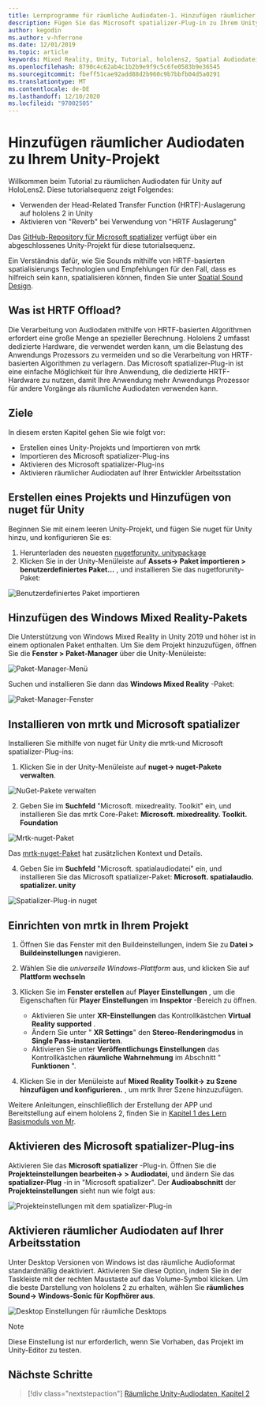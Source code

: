 ```yaml
---
title: Lernprogramme für räumliche Audiodaten-1. Hinzufügen räumlicher Audiodaten zu Ihrem Projekt
description: Fügen Sie das Microsoft spatializer-Plug-in zu Ihrem Unity-Projekt hinzu, um auf hololens 2 HRTF Hardware Offload zuzugreifen.
author: kegodin
ms.author: v-hferrone
ms.date: 12/01/2019
ms.topic: article
keywords: Mixed Reality, Unity, Tutorial, hololens2, Spatial Audiodatei, mrtk, Mixed Reality Toolkit, UWP, Windows 10, HRTF, Head-Related Transfer Function, Reverb, Microsoft spatializer
ms.openlocfilehash: 8790c4c62ab4c1b2b9e9f9c5c6fe0583b9e36545
ms.sourcegitcommit: fbeff51cae92add88d2b960c9b7bbfb04d5a0291
ms.translationtype: MT
ms.contentlocale: de-DE
ms.lasthandoff: 12/10/2020
ms.locfileid: "97002505"
---
```

# <a name="adding-spatial-audio-to-your-unity-project"></a>Hinzufügen räumlicher Audiodaten zu Ihrem Unity-Projekt

Willkommen beim Tutorial zu räumlichen Audiodaten für Unity auf HoloLens2. Diese tutorialsequenz zeigt Folgendes:
* Verwenden der Head-Related Transfer Function (HRTF)-Auslagerung auf hololens 2 in Unity
* Aktivieren von "Reverb" bei Verwendung von "HRTF Auslagerung"

Das [GitHub-Repository für Microsoft spatializer](https://github.com/microsoft/spatialaudio-unity) verfügt über ein abgeschlossenes Unity-Projekt für diese tutorialsequenz. 

Ein Verständnis dafür, wie Sie Sounds mithilfe von HRTF-basierten spatialisierungs Technologien und Empfehlungen für den Fall, dass es hilfreich sein kann, spatialisieren können, finden Sie unter [Spatial Sound Design](https://docs.microsoft.com/windows/mixed-reality/spatial-sound-design).

## <a name="what-is-hrtf-offload"></a>Was ist HRTF Offload?
Die Verarbeitung von Audiodaten mithilfe von HRTF-basierten Algorithmen erfordert eine große Menge an spezieller Berechnung. Hololens 2 umfasst dedizierte Hardware, die verwendet werden kann, um die Belastung des Anwendungs Prozessors zu vermeiden und so die Verarbeitung von HRTF-basierten Algorithmen zu verlagern.  Das Microsoft spatializer-Plug-in ist eine einfache Möglichkeit für Ihre Anwendung, die dedizierte HRTF-Hardware zu nutzen, damit Ihre Anwendung mehr Anwendungs Prozessor für andere Vorgänge als räumliche Audiodaten verwenden kann.

## <a name="objectives"></a>Ziele
In diesem ersten Kapitel gehen Sie wie folgt vor:
* Erstellen eines Unity-Projekts und Importieren von mrtk
* Importieren des Microsoft spatializer-Plug-ins
* Aktivieren des Microsoft spatializer-Plug-ins
* Aktivieren räumlicher Audiodaten auf Ihrer Entwickler Arbeitsstation

## <a name="create-a-project-and-add-nuget-for-unity"></a>Erstellen eines Projekts und Hinzufügen von nuget für Unity
Beginnen Sie mit einem leeren Unity-Projekt, und fügen Sie nuget für Unity hinzu, und konfigurieren Sie es:
1. Herunterladen des neuesten [nugetforunity. unitypackage](https://github.com/GlitchEnzo/NuGetForUnity/releases/latest)
2. Klicken Sie in der Unity-Menüleiste auf **Assets-> Paket importieren > benutzerdefiniertes Paket...** , und installieren Sie das nugetforunity-Paket:

![Benutzerdefiniertes Paket importieren](images/spatial-audio/import-custom-package.png)

## <a name="add-the-windows-mixed-reality-package"></a>Hinzufügen des Windows Mixed Reality-Pakets
Die Unterstützung von Windows Mixed Reality in Unity 2019 und höher ist in einem optionalen Paket enthalten. Um Sie dem Projekt hinzuzufügen, öffnen Sie die **Fenster > Paket-Manager** über die Unity-Menüleiste:

![Paket-Manager-Menü](images/spatial-audio/package-manager-menu.png)

Suchen und installieren Sie dann das **Windows Mixed Reality** -Paket:

![Paket-Manager-Fenster](images/spatial-audio/package-manager-window.png)

## <a name="install-mrtk-and-microsoft-spatializer"></a>Installieren von mrtk und Microsoft spatializer
Installieren Sie mithilfe von nuget für Unity die mrtk-und Microsoft spatializer-Plug-ins:
1. Klicken Sie in der Unity-Menüleiste auf **nuget-> nuget-Pakete verwalten**.

![NuGet-Pakete verwalten](images/spatial-audio/manage-nuget-packages.png)

2. Geben Sie im **Suchfeld** "Microsoft. mixedreality. Toolkit" ein, und installieren Sie das mrtk Core-Paket: **Microsoft. mixedreality. Toolkit. Foundation**

![Mrtk-nuget-Paket](images/spatial-audio/mrtk-nuget-package.png)

Das [mrtk-nuget-Paket](https://microsoft.github.io/MixedRealityToolkit-Unity/Documentation/MRTKNuGetPackage.html) hat zusätzlichen Kontext und Details.

4. Geben Sie im **Suchfeld** "Microsoft. spatialaudiodatei" ein, und installieren Sie das Microsoft spatializer-Paket: **Microsoft. spatialaudio. spatializer. unity**

![Spatializer-Plug-in nuget](images/spatial-audio/spatializer-plugin-nuget.png)

## <a name="set-up-mrtk-in-your-project"></a>Einrichten von mrtk in Ihrem Projekt

1. Öffnen Sie das Fenster mit den Buildeinstellungen, indem Sie zu **Datei > Buildeinstellungen** navigieren.

2. Wählen Sie die _universelle Windows-Plattform_ aus, und klicken Sie auf **Plattform wechseln**

3. Klicken Sie im **Fenster erstellen** auf **Player Einstellungen** , um die Eigenschaften für **Player Einstellungen** im **Inspektor** -Bereich zu öffnen.
    * Aktivieren Sie unter **XR-Einstellungen** das Kontrollkästchen **Virtual Reality supported** .
    * Ändern Sie unter " **XR Settings**" den **Stereo-Renderingmodus** in **Single Pass-instanziierten**.
    * Aktivieren Sie unter **Veröffentlichungs Einstellungen** das Kontrollkästchen **räumliche Wahrnehmung** im Abschnitt " **Funktionen** ".

4. Klicken Sie in der Menüleiste auf **Mixed Reality Toolkit-> zu Szene hinzufügen und konfigurieren.** , um mrtk Ihrer Szene hinzuzufügen.

Weitere Anleitungen, einschließlich der Erstellung der APP und Bereitstellung auf einem hololens 2, finden Sie in [Kapitel 1 des Lern Basismoduls von Mr](../../../mrlearning-base-ch1.md).

## <a name="enable-the-microsoft-spatializer-plugin"></a>Aktivieren des Microsoft spatializer-Plug-ins
Aktivieren Sie das **Microsoft spatializer** -Plug-in. Öffnen Sie die **Projekteinstellungen bearbeiten-> > Audiodatei**, und ändern Sie das **spatializer-Plug** -in in "Microsoft spatializer". Der **Audioabschnitt** der **Projekteinstellungen** sieht nun wie folgt aus:

![Projekteinstellungen mit dem spatializer-Plug-in](images/spatial-audio/project-settings.png)

## <a name="enable-spatial-audio-on-your-workstation"></a>Aktivieren räumlicher Audiodaten auf Ihrer Arbeitsstation
Unter Desktop Versionen von Windows ist das räumliche Audioformat standardmäßig deaktiviert. Aktivieren Sie diese Option, indem Sie in der Taskleiste mit der rechten Maustaste auf das Volume-Symbol klicken. Um die beste Darstellung von hololens 2 zu erhalten, wählen Sie **räumliches Sound-> Windows-Sonic für Kopfhörer aus**.

![Desktop Einstellungen für räumliche Desktops](images/spatial-audio/desktop-audio-settings.png)

> [!NOTE]
> Diese Einstellung ist nur erforderlich, wenn Sie Vorhaben, das Projekt im Unity-Editor zu testen.

## <a name="next-steps"></a>Nächste Schritte

> [!div class="nextstepaction"]
> [Räumliche Unity-Audiodaten, Kapitel 2](unity-spatial-audio-ch2.md)

